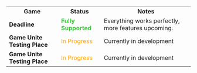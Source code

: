 <table>
  <tr>
    <th> Game</th>
    <th> Status</th>
    <th> Notes</th>
  </tr>
  <tr>
    <td><strong>Deadline</strong></td>
    <td><span style="color:limegreen;"><strong> Fully Supported</strong></span></td>
    <td> Everything works perfectly, more features upcoming.</td>
  </tr>
  <tr>
    <td><strong>Game Unite Testing Place</strong></td>
    <td><span style="color:orange;"> In Progress</span></td>
    <td> Currently in development</td>
  </tr>
    <tr>
    <td><strong>Game Unite Testing Place</strong></td>
    <td><span style="color:orange;"> In Progress</span></td>
    <td> Currently in development</td>
  </tr>
</table>
